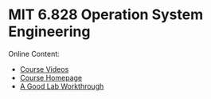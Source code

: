 # MIT 6.828 Operation System Engineering

Online Content:
- [Course Videos](https://www.youtube.com/playlist?list=PLfciLKR3SgqNJKKIKUliWoNBBH1VHL3AP)
- [Course Homepage](https://pdos.csail.mit.edu/6.828/2020)
- [A Good Lab Workthrough](https://zhuanlan.zhihu.com/c_1273723917820215296)
